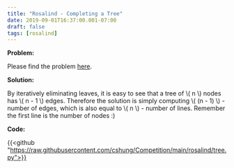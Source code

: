 ```yaml
---
title: "Rosalind - Completing a Tree"
date: 2019-09-01T16:37:00.001-07:00
draft: false
tags: [rosalind]
---
```


**Problem:**

Please find the problem [here](http://rosalind.info/problems/tree/).

**Solution:**

By iteratively eliminating leaves, it is easy to see that a tree of \\( n \\) nodes has \\( n - 1 \\) edges. Therefore the solution is simply computing \\( (n - 1) \\) - number of edges, which is also equal to \\( n \\) - number of lines. Remember the first line is the number of nodes :)

**Code:**

{{<github "https://raw.githubusercontent.com/cshung/Competition/main/rosalind/tree.py">}}

